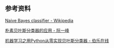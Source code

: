 ## 参考资料

[Naive Bayes classifier - Wikipedia](https://en.wikipedia.org/wiki/Naive_Bayes_classifier#Sex_classification)

[朴素贝叶斯分类器的应用 - 阮一峰](http://www.ruanyifeng.com/blog/2013/12/naive_bayes_classifier.html)

[机器学习之用Python从零实现贝叶斯分类器 - 伯乐在线](http://python.jobbole.com/81019/)
